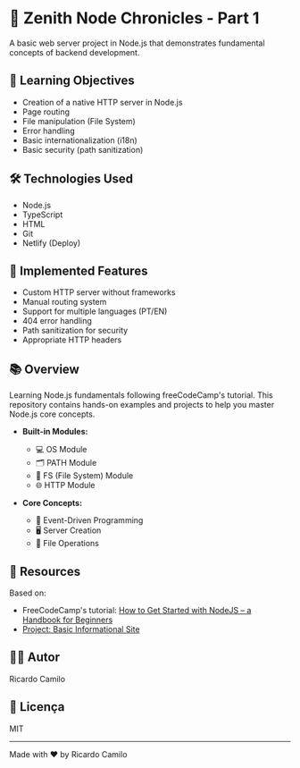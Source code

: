 # 🌟 Zenith Node Chronicles - Part 1

A basic web server project in Node.js that demonstrates fundamental concepts of backend development.

## 🎯 Learning Objectives
- Creation of a native HTTP server in Node.js
- Page routing
- File manipulation (File System)
- Error handling
- Basic internationalization (i18n)
- Basic security (path sanitization)

## 🛠️ Technologies Used
- Node.js
- TypeScript
- HTML
- Git
- Netlify (Deploy)

## 🚀 Implemented Features
- Custom HTTP server without frameworks
- Manual routing system
- Support for multiple languages (PT/EN)
- 404 error handling
- Path sanitization for security
- Appropriate HTTP headers

## 📚 Overview
Learning Node.js fundamentals following freeCodeCamp's tutorial. This repository contains hands-on examples and projects to help you master Node.js core concepts.

- **Built-in Modules:**
  - 💻 OS Module
  - 🗂️ PATH Module
  - 📁 FS (File System) Module
  - 🌐 HTTP Module

- **Core Concepts:**
  - 🔄 Event-Driven Programming
  - 🖥️ Server Creation
  - 📂 File Operations

## 📖 Resources
Based on:
- FreeCodeCamp's tutorial:
[How to Get Started with NodeJS – a Handbook for Beginners](https://www.freecodecamp.org/news/get-started-with-nodejs/)
- [Project: Basic Informational Site](https://www.theodinproject.com/lessons/nodejs-basic-informational-site)

## 👨‍💻 Autor
Ricardo Camilo

## 📄 Licença
MIT

---

Made with ❤️ by Ricardo Camilo

